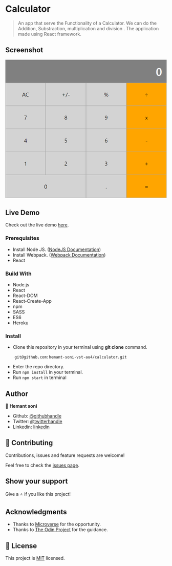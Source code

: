 # Calculator

> An app that serve the Functionality of a Calculator. We can do the  Addition, Substraction, multiplication and division . The application made using React framework.

## Screenshot

![image](./calcy.png)

## Live Demo

Check out the live demo [here](https://murmuring-castle-25802.herokuapp.com/).

### Prerequisites
- Install Node JS. ([NodeJS Documentation](https://nodejs.org/en/docs/)) 
- Install Webpack. ([Webpack Documentation](https://webpack.js.org/guides/installation/)) 
- React

### Build With

- Node.js
- React
- React-DOM
- React-Create-App
- npm
- SASS
- ES6
- Heroku

### Install
- Clone this repository in your terminal using **git clone** command.
```
    git@github.com:hemant-soni-vst-au4/calculator.git
```
- Enter the repo directory.
- Run `npm install` in your terminal.
- Run `npm start` in terminal

## Author

👤 **Hemant soni**

- Github: [@githubhandle](https://github.com/hemant-soni-vst-au4)
- Twitter: [@twitterhandle](https://twitter.com/abdelperez11)
- Linkedin: [linkedin](https://www.linkedin.com/in/hemant-soni-97427b193/)

## 🤝 Contributing

Contributions, issues and feature requests are welcome!

Feel free to check the [issues page](https://github.com/hemant-soni-vst-au4/calculator/issues/).

## Show your support

Give a ⭐️ if you like this project!

## Acknowledgments
- Thanks to [Microverse](www.microverse.org) for the opportunity.
- Thanks to [The Odin Project](https://www.theodinproject.com/) for the guidance.


## 📝 License

This project is [MIT](./LICENSE) licensed.
